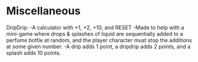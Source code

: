 # Miscellaneous
DripDrip:
 -A calculator with +1, +2, +10, and RESET
 -Made to help with a mini-game where drops & splashes of liquid are sequentially added to a perfume bottle at random, and the player character must stop the additions at some given number.
 -A drip adds 1 point, a dripdrip adds 2 points, and a splash adds 10 points.
